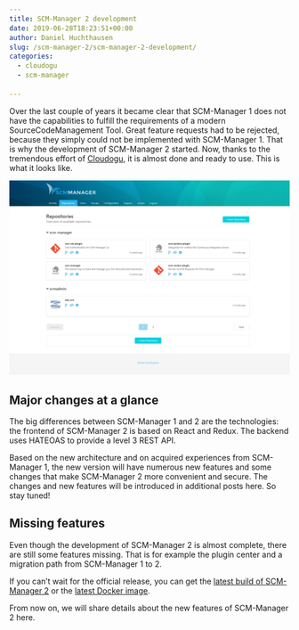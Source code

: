 ```yaml
---
title: SCM-Manager 2 development
date: 2019-06-28T18:23:51+00:00
author: Daniel Huchthausen
slug: /scm-manager-2/scm-manager-2-development/
categories:
  - cloudogu
  - scm-manager

---
```

Over the last couple of years it became clear that SCM-Manager 1 does not have the capabilities to fulfill the requirements of a modern SourceCodeManagement Tool. Great feature requests had to be rejected, because they simply could not be implemented with SCM-Manager 1. That is why the development of SCM-Manager 2 started. Now, thanks to the tremendous effort of [Cloudogu](https://cloudogu.com/en/blog/scm-manager-collaboration), it is almost done and ready to use. This is what it looks like.

[![Repository overview of SCM-Manager 2](assets/scm-manager-2-overview.png)](assets/scm-manager-2-overview.png "Repository overview of SCM-Manager 2")

## Major changes at a glance

The big differences between SCM-Manager 1 and 2 are the technologies: the frontend of SCM-Manager 2 is based on React and Redux. The backend uses HATEOAS to provide a level 3 REST API.

Based on the new architecture and on acquired experiences from SCM-Manager 1, the new version will have numerous new features and some changes that make SCM-Manager 2 more convenient and secure. The changes and new features will be introduced in additional posts here. So stay tuned!

## Missing features

Even though the development of SCM-Manager 2 is almost complete, there are still some features missing. That is for example the plugin center and a migration path from SCM-Manager 1 to 2.

If you can’t wait for the official release, you can get the <a href="https://oss.cloudogu.com/jenkins/job/scm-manager-github/job/scm-manager/" target="_blank" rel="noopener noreferrer">latest build of SCM-Manager 2</a> or the <a href="https://hub.docker.com/r/cloudogu/scm-manager/tags" target="_blank" rel="noopener noreferrer">latest Docker image</a>.

From now on, we will share details about the new features of SCM-Manager 2 here.

